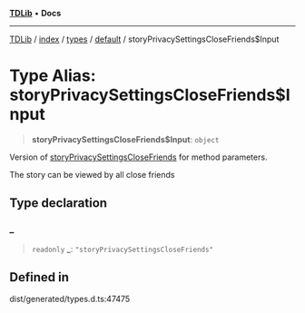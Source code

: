 [**TDLib**](../../../../../../README.md) • **Docs**

***

[TDLib](../../../../../../modules.md) / [index](../../../../../README.md) / [types](../../../README.md) / [default](../README.md) / storyPrivacySettingsCloseFriends$Input

# Type Alias: storyPrivacySettingsCloseFriends$Input

> **storyPrivacySettingsCloseFriends$Input**: `object`

Version of [storyPrivacySettingsCloseFriends](storyPrivacySettingsCloseFriends.md) for method parameters.

The story can be viewed by all close friends

## Type declaration

### \_

> `readonly` **\_**: `"storyPrivacySettingsCloseFriends"`

## Defined in

dist/generated/types.d.ts:47475

